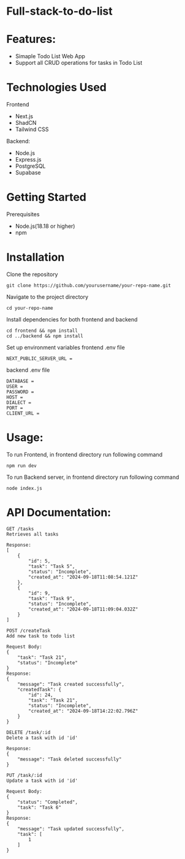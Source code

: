 # Full-stack-to-do-list

# Features:
* Simaple Todo List Web App
* Support all CRUD operations for tasks in Todo List



# Technologies Used

Frontend
* Next.js
* ShadCN
* Tailwind CSS

Backend:
* Node.js
* Express.js
* PostgreSQL
* Supabase



# Getting Started
Prerequisites
* Node.js(18.18 or higher)
* npm



# Installation

Clone the repository
```
git clone https://github.com/yourusername/your-repo-name.git
```

Navigate to the project directory
```
cd your-repo-name
```

Install dependencies for both frontend and backend
```
cd frontend && npm install
cd ../backend && npm install
```

Set up environment variables
frontend .env file
```
NEXT_PUBLIC_SERVER_URL =
```

backend .env file
```
DATABASE = 
USER = 
PASSWORD = 
HOST = 
DIALECT = 
PORT = 
CLIENT_URL = 
```



# Usage:
To run Frontend, in frontend directory run following command
```
npm run dev
```

To run Backend server, in frontend directory run following command
```
node index.js
```



# API Documentation:
```
GET /tasks
Retrieves all tasks

Response: 
[
	{
        "id": 5,
        "task": "Task 5",
        "status": "Incomplete",
        "created_at": "2024-09-18T11:08:54.121Z"
    },
    {
        "id": 9,
        "task": "Task 9",
        "status": "Incomplete",
        "created_at": "2024-09-18T11:09:04.032Z"
    }
]
```

```
POST /createTask
Add new task to todo list

Request Body:
{
    "task": "Task 21",
    "status": "Incomplete"
}
Response:
{
    "message": "Task created successfully",
    "createdTask": {
        "id": 24,
        "task": "Task 21",
        "status": "Incomplete",
        "created_at": "2024-09-18T14:22:02.796Z"
    }
}
```

```
DELETE /task/:id
Delete a task with id 'id'

Response:
{
    "message": "Task deleted successfully"
}
```

```
PUT /task/:id
Update a task with id 'id'

Request Body:
{
    "status": "Completed",
    "task": "Task 6"
}
Response:
{
    "message": "Task updated successfully",
    "task": [
        1
    ]
}
```